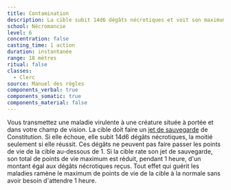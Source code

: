 ```yaml
---
title: Contamination
description: La cible subit 14d6 dégâts nécrotiques et voit son maximum de PV réduit.
school: Nécromancie
level: 6
concentration: false
casting_time: 1 action
duration: instantanée
range: 18 mètres
ritual: false
classes:
  - Clerc
source: Manuel des règles
components_verbal: true
components_somatic: true
components_material: false
---
```

Vous transmettez une maladie virulente à une créature située à portée et dans votre champ de vision. La cible doit faire un [jet de sauvegarde](/utiliser-les-caracteristiques/#jets-de-sauvegarde) de Constitution. Si elle échoue, elle subit 14d6 dégâts nécrotiques, la moitié seulement si elle réussit. Ces dégâts ne peuvent pas faire passer les points de vie de la cible au-dessous de 1. Si la cible rate son jet de sauvegarde, son total de points de vie maximum est réduit, pendant 1 heure, d'un montant égal aux dégâts nécrotiques reçus. Tout effet qui guérit les maladies ramène le maximum de points de vie de la cible à la normale sans avoir besoin d'attendre 1 heure.
